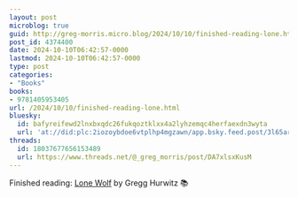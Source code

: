 ```yaml
---
layout: post
microblog: true
guid: http://greg-morris.micro.blog/2024/10/10/finished-reading-lone.html
post_id: 4374400
date: 2024-10-10T06:42:57-0000
lastmod: 2024-10-10T06:42:57-0000
type: post
categories:
- "Books"
books:
- 9781405953405
url: /2024/10/10/finished-reading-lone.html
bluesky:
  id: bafyreifewd2lnxbxqdc26fukqoztklxx4a2lyhzemqc4herfaexdn3wyta
  url: 'at://did:plc:2iozoybdoe6vtplhp4mgzawn/app.bsky.feed.post/3l65arl2w2625'
threads:
  id: 18037677656153489
  url: https://www.threads.net/@_greg_morris/post/DA7xlsxKusM
---
```

Finished reading: [Lone Wolf](https://micro.blog/books/9781405953405) by Gregg Hurwitz 📚
